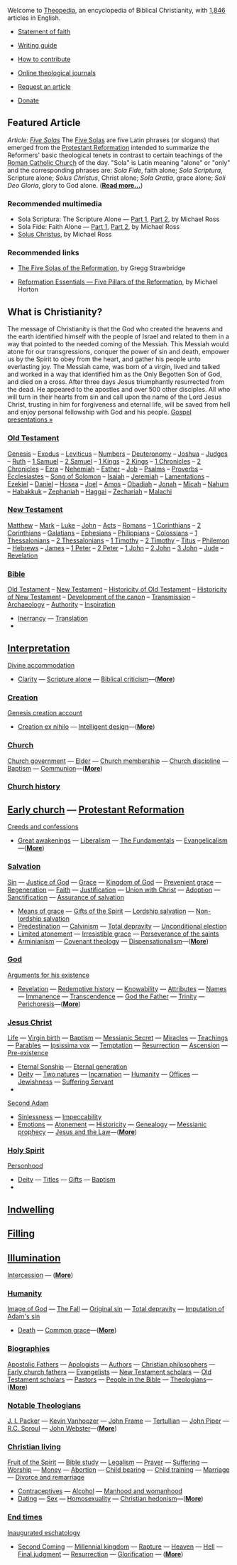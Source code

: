 Welcome to
[Theopedia](http://www.theopedia.com/Theopedia:About "Theopedia:About"),
an encyclopedia of Biblical Christianity,
with
[1,846](http://www.theopedia.com/Help:How_to_contribute "Help:How to contribute")
articles in English.
-   [Statement of faith](http://www.theopedia.com/Theopedia:Statement_of_faith "Theopedia:Statement of faith")
-   [Writing guide](http://www.theopedia.com/Theopedia:Writing_guide "Theopedia:Writing guide")
-   [How to contribute](http://www.theopedia.com/Help:How_to_contribute "Help:How to contribute")

-   [Online theological journals](Online_theological_journals "Online theological journals")
-   [Request an article](http://www.theopedia.com/Theopedia:Article_requests "Theopedia:Article requests")
-   [Donate](http://www.theopedia.com/Theopedia:Donate "Theopedia:Donate")

## Featured Article

*Article: [Five Solas](Five_Solas "Five Solas")*
The [Five Solas](Five_Solas "Five Solas") are five Latin phrases
(or slogans) that emerged from the
[Protestant Reformation](Protestant_Reformation "Protestant Reformation")
intended to summarize the Reformers' basic theological tenets in
contrast to certain teachings of the
[Roman Catholic Church](Roman_Catholic_Church "Roman Catholic Church")
of the day. "Sola" is Latin meaning "alone" or "only" and the
corresponding phrases are: *Sola Fide*, faith alone;
*Sola Scriptura*, Scripture alone; *Solus Christus*, Christ alone;
*Sola Gratia*, grace alone; *Soli Deo Gloria*, glory to God alone.
(**[Read more...](Five_Solas "Five Solas")**)

### Recommended multimedia

-   Sola Scriptura: The Scripture Alone —
    [Part 1](http://www.reformedsermons.org/mp3-16/Ross_2Pet1to3a.mp3),
    [Part 2](http://www.reformedsermons.org/mp3-16/Ross_2Pet1to3b.mp3),
    by Michael Ross
-   Sola Fide: Faith Alone —
    [Part 1](http://www.reformedsermons.org/mp3-16/Ross_Rom4_1to25.mp3),
    [Part 2](http://www.reformedsermons.org/mp3-16/Ross_Rom4.mp3), by
    Michael Ross
-   [Solus Christus](http://www.reformedsermons.org/mp3-16/Ross_Col1_13to23.mp3),
    by Michael Ross

### Recommended links

-   [The Five Solas of the Reformation](http://www.fivesolas.com/5solas.htm),
    by Gregg Strawbridge

-   [Reformation Essentials — Five Pillars of the Reformation](http://www.monergism.com/thethreshold/articles/onsite/essentials.html),
    by Michael Horton

## What is Christianity?

The message of Christianity is that the God who created the heavens
and the earth identified himself with the people of Israel and
related to them in a way that pointed to the needed coming of the
Messiah. This Messiah would atone for our transgressions, conquer
the power of sin and death, empower us by the Spirit to obey from
the heart, and gather his people unto everlasting joy. The Messiah
came, was born of a virgin, lived and talked and worked in a way
that identified him as the Only Begotten Son of God, and died on a
cross. After three days Jesus triumphantly resurrected from the
dead. He appeared to the apostles and over 500 other disciples. All
who will turn in their hearts from sin and call upon the name of
the Lord Jesus Christ, trusting in him for forgiveness and eternal
life, will be saved from hell and enjoy personal fellowship with
God and his people.
[Gospel presentations »](Gospel_presentations "Gospel presentations")

### [Old Testament](Old_Testament "Old Testament")

[Genesis](Genesis "Genesis") – [Exodus](Exodus "Exodus") –
[Leviticus](Leviticus "Leviticus") –
[Numbers](Book_of_Numbers "Book of Numbers") –
[Deuteronomy](Deuteronomy "Deuteronomy") –
[Joshua](Book_of_Joshua "Book of Joshua") –
[Judges](Book_of_Judges "Book of Judges") –
[Ruth](Book_of_Ruth "Book of Ruth") –
[1 Samuel](Books_of_Samuel "Books of Samuel") –
[2 Samuel](Books_of_Samuel "Books of Samuel") –
[1 Kings](Books_of_Kings "Books of Kings") –
[2 Kings](Books_of_Kings "Books of Kings") –
[1 Chronicles](Books_of_Chronicles "Books of Chronicles") –
[2 Chronicles](Books_of_Chronicles "Books of Chronicles") –
[Ezra](Book_of_Ezra "Book of Ezra") –
[Nehemiah](Book_of_Nehemiah "Book of Nehemiah") –
[Esther](Book_of_Esther "Book of Esther") –
[Job](Book_of_Job "Book of Job") –
[Psalms](Book_of_Psalms "Book of Psalms") –
[Proverbs](Book_of_Proverbs "Book of Proverbs") –
[Ecclesiastes](Ecclesiastes "Ecclesiastes") –
[Song of Solomon](Song_of_Solomon "Song of Solomon") –
[Isaiah](Book_of_Isaiah "Book of Isaiah") –
[Jeremiah](Book_of_Jeremiah "Book of Jeremiah") –
[Lamentations](Book_of_Lamentations "Book of Lamentations") –
[Ezekiel](Book_of_Ezekiel "Book of Ezekiel") –
[Daniel](Book_of_Daniel "Book of Daniel") –
[Hosea](Book_of_Hosea "Book of Hosea") –
[Joel](Book_of_Joel "Book of Joel") –
[Amos](Book_of_Amos "Book of Amos") –
[Obadiah](Book_of_Obadiah "Book of Obadiah") –
[Jonah](Book_of_Jonah "Book of Jonah") –
[Micah](Book_of_Micah "Book of Micah") –
[Nahum](Book_of_Nahum "Book of Nahum") –
[Habakkuk](Book_of_Habakkuk "Book of Habakkuk") –
[Zephaniah](Book_of_Zephaniah "Book of Zephaniah") –
[Haggai](Book_of_Haggai "Book of Haggai") –
[Zechariah](Book_of_Zechariah "Book of Zechariah") –
[Malachi](Book_of_Malachi "Book of Malachi")

### [New Testament](New_Testament "New Testament")

[Matthew](Gospel_of_Matthew "Gospel of Matthew") –
[Mark](Gospel_of_Mark "Gospel of Mark") –
[Luke](Gospel_of_Luke "Gospel of Luke") –
[John](Gospel_of_John "Gospel of John") –
[Acts](Acts_of_the_Apostles "Acts of the Apostles") –
[Romans](Epistle_to_the_Romans "Epistle to the Romans") –
[1 Corinthians](First_Epistle_to_the_Corinthians "First Epistle to the Corinthians")
–
[2 Corinthians](Second_Epistle_to_the_Corinthians "Second Epistle to the Corinthians")
– [Galatians](Epistle_to_the_Galatians "Epistle to the Galatians")
– [Ephesians](Epistle_to_the_Ephesians "Epistle to the Ephesians")
–
[Philippians](Epistle_to_the_Philippians "Epistle to the Philippians")
–
[Colossians](Epistle_to_the_Colossians "Epistle to the Colossians")
–
[1 Thessalonians](First_Epistle_to_the_Thessalonians "First Epistle to the Thessalonians")
–
[2 Thessalonians](Second_Epistle_to_the_Thessalonians "Second Epistle to the Thessalonians")
– [1 Timothy](First_Epistle_to_Timothy "First Epistle to Timothy")
–
[2 Timothy](Second_Epistle_to_Timothy "Second Epistle to Timothy")
– [Titus](Epistle_to_Titus "Epistle to Titus") –
[Philemon](Epistle_to_Philemon "Epistle to Philemon") –
[Hebrews](Epistle_to_the_Hebrews "Epistle to the Hebrews") –
[James](Epistle_of_James "Epistle of James") –
[1 Peter](First_Epistle_of_Peter "First Epistle of Peter") –
[2 Peter](Second_Epistle_of_Peter "Second Epistle of Peter") –
[1 John](First_Epistle_of_John "First Epistle of John") –
[2 John](Second_Epistle_of_John "Second Epistle of John") –
[3 John](Third_Epistle_of_John "Third Epistle of John") –
[Jude](Epistle_of_Jude "Epistle of Jude") –
[Revelation](Book_of_Revelation "Book of Revelation")

### [Bible](Bible "Bible")

[Old Testament](Old_Testament "Old Testament") –
[New Testament](New_Testament "New Testament") –
[Historicity of Old Testament](Historicity_of_the_Old_Testament "Historicity of the Old Testament") –
[Historicity of New Testament](Historicity_of_the_New_Testament "Historicity of the New Testament")
–
[Development of the canon](Development_of_the_canon "Development of the canon") –
[Transmission](Transmission_of_the_Bible "Transmission of the Bible")
– [Archaeology](Biblical_archaeology "Biblical archaeology") –
[Authority](Authority_of_the_Bible "Authority of the Bible") –
[Inspiration](Inspiration_of_the_Bible "Inspiration of the Bible")
- [Inerrancy](Inerrancy_of_the_Bible "Inerrancy of the Bible") —
[Translation](Translation_of_the_Bible "Translation of the Bible")
-
[Interpretation](Interpretation_of_the_Bible "Interpretation of the Bible")
-
[Divine accommodation](Divine_accommodation "Divine accommodation")
- [Clarity](Clarity_of_Scripture "Clarity of Scripture") —
[Scripture alone](Scripture_alone "Scripture alone") —
[Biblical criticism](Biblical_criticism "Biblical criticism")—(**[More](http://www.theopedia.com/Category:Bible "Category:Bible")**)

### [Creation](Creation "Creation")

[Genesis creation account](Genesis_creation_account "Genesis creation account")
- [Creation ex nihilo](Creation_ex_nihilo "Creation ex nihilo") —
[Intelligent design](Intelligent_design "Intelligent design")—(**[More](http://www.theopedia.com/index.php?title=Category:Creation&action=edit&redlink=1 "Category:Creation (page does not exist)")**)

### [Church](Church "Church")

[Church government](Church_government "Church government") —
[Elder](Elder "Elder") —
[Church membership](Church_membership "Church membership") —
[Church discipline](Church_discipline "Church discipline") —
[Baptism](Baptism "Baptism") —
[Communion](Communion "Communion")—(**[More](http://www.theopedia.com/index.php?title=Category:Ecclesiology&action=edit&redlink=1 "Category:Ecclesiology (page does not exist)")**)

### [Church history](Church_history "Church history")

[Early church](Early_church "Early church") —
[Protestant Reformation](Protestant_Reformation "Protestant Reformation")
-
[Creeds and confessions](Creeds_and_confessions "Creeds and confessions")
- [Great awakenings](Great_awakenings "Great awakenings") —
[Liberalism](Liberalism "Liberalism") —
[The Fundamentals](The_Fundamentals "The Fundamentals") —
[Evangelicalism](Evangelicalism "Evangelicalism")—(**[More](http://www.theopedia.com/Category:Church_history "Category:Church history")**)

### [Salvation](Salvation "Salvation")

[Sin](Sin "Sin") —
[Justice of God](Justice_of_God "Justice of God") —
[Grace](Grace "Grace") —
[Kingdom of God](Kingdom_of_God "Kingdom of God") —
[Prevenient grace](Prevenient_grace "Prevenient grace") —
[Regeneration](Regeneration "Regeneration") —
[Faith](Faith "Faith") —
[Justification](Justification "Justification") —
[Union with Christ](Union_with_Christ "Union with Christ") —
[Adoption](Adoption "Adoption") —
[Sanctification](Sanctification "Sanctification") —
[Assurance of salvation](Assurance_of_salvation "Assurance of salvation")
- [Means of grace](Means_of_grace "Means of grace") —
[Gifts of the Spirit](Gifts_of_the_Spirit "Gifts of the Spirit") —
[Lordship salvation](Lordship_salvation "Lordship salvation") —
[Non-lordship salvation](Non-lordship_salvation "Non-lordship salvation")
- [Predestination](Predestination "Predestination") —
[Calvinism](Calvinism "Calvinism") —
[Total depravity](Total_depravity "Total depravity") —
[Unconditional election](Unconditional_election "Unconditional election")
- [Limited atonement](Limited_atonement "Limited atonement") —
[Irresistible grace](Irresistible_grace "Irresistible grace") —
[Perseverance of the saints](Perseverance_of_the_saints "Perseverance of the saints")
- [Arminianism](Arminianism "Arminianism") —
[Covenant theology](Covenant_theology "Covenant theology") —
[Dispensationalism](Dispensationalism "Dispensationalism")—(**[More](http://www.theopedia.com/Category:Salvation "Category:Salvation")**)



### [God](God "God")

[Arguments for his existence](Arguments_for_the_existence_of_God "Arguments for the existence of God")
- [Revelation](Revelation "Revelation") —
[Redemptive history](Redemptive_history "Redemptive history") —
[Knowability](Knowability_of_God "Knowability of God") —
[Attributes](Attributes_of_God "Attributes of God") —
[Names](Names_of_God "Names of God") —
[Immanence](Immanence_of_God "Immanence of God") —
[Transcendence](Transcendence_of_God "Transcendence of God") —
[God the Father](God_the_Father "God the Father") —
[Trinity](Trinity "Trinity") —
[Perichoresis](Perichoresis "Perichoresis")—(**[More](http://www.theopedia.com/Category:God "Category:God")**)

### [Jesus Christ](Jesus_Christ "Jesus Christ")

[Life](Life_of_Jesus "Life of Jesus") —
[Virgin birth](Virgin_birth "Virgin birth") —
[Baptism](Baptism_of_Jesus "Baptism of Jesus") —
[Messianic Secret](Messianic_Secret "Messianic Secret") —
[Miracles](Miracles_of_Jesus "Miracles of Jesus") —
[Teachings](Teachings_of_Jesus "Teachings of Jesus") —
[Parables](Parables_of_Jesus "Parables of Jesus") —
[Ipsissima vox](Ipsissima_vox "Ipsissima vox") —
[Temptation](Temptation_of_Jesus "Temptation of Jesus") —
[Resurrection](Resurrection_of_Christ "Resurrection of Christ") —
[Ascension](Ascension_of_Jesus "Ascension of Jesus") —
[Pre-existence](Pre-existence_of_Christ "Pre-existence of Christ")
- [Eternal Sonship](Eternal_Sonship "Eternal Sonship") —
[Eternal generation](Eternal_generation_of_the_Son "Eternal generation of the Son")
- [Deity](Deity_of_Christ "Deity of Christ") —
[Two natures](Two_natures_of_Christ "Two natures of Christ") —
[Incarnation](Incarnation_of_Christ "Incarnation of Christ") —
[Humanity](Humanity_of_Jesus "Humanity of Jesus") —
[Offices](Offices_of_Christ "Offices of Christ") —
[Jewishness](Jewishness_of_Christ "Jewishness of Christ") —
[Suffering Servant](Jesus_as_the_Suffering_Servant "Jesus as the Suffering Servant")
-
[Second Adam](Jesus_as_the_second_Adam "Jesus as the second Adam")
- [Sinlessness](Sinlessness_of_Christ "Sinlessness of Christ") —
[Impeccability](Impeccability_of_Christ "Impeccability of Christ")
- [Emotions](Emotions_of_Jesus "Emotions of Jesus") —
[Atonement](Atonement_of_Jesus "Atonement of Jesus") —
[Historicity](Historicity_of_Jesus "Historicity of Jesus") —
[Genealogy](Genealogy_of_Jesus "Genealogy of Jesus") —
[Messianic prophecy](Messianic_prophecy "Messianic prophecy") —
[Jesus and the Law](Jesus_and_the_Law "Jesus and the Law")—(**[More](http://www.theopedia.com/Category:Jesus_Christ "Category:Jesus Christ")**)

### [Holy Spirit](Holy_Spirit "Holy Spirit")

[Personhood](Personhood_of_the_Holy_Spirit "Personhood of the Holy Spirit")
- [Deity](Deity_of_the_Holy_Spirit "Deity of the Holy Spirit") —
[Titles](Titles_of_the_Holy_Spirit "Titles of the Holy Spirit") —
[Gifts](Gifts_of_the_Spirit "Gifts of the Spirit") —
[Baptism](Baptism_of_the_Holy_Spirit "Baptism of the Holy Spirit")
-
[Indwelling](Indwelling_of_the_Holy_Spirit "Indwelling of the Holy Spirit")
-
[Filling](index.php?title=Filling_of_the_Holy_Spirit&action=edit&redlink=1 "Filling of the Holy Spirit (page does not exist)")
-
[Illumination](Illumination_of_the_Holy_Spirit "Illumination of the Holy Spirit")
-
[Intercession](Intercession_of_the_Holy_Spirit "Intercession of the Holy Spirit") — (**[More](http://www.theopedia.com/Category:Holy_Spirit "Category:Holy Spirit")**)

### [Humanity](Humanity "Humanity")

[Image of God](Image_of_God "Image of God") —
[The Fall](The_Fall "The Fall") —
[Original sin](Original_sin "Original sin") —
[Total depravity](Total_depravity "Total depravity") —
[Imputation of Adam's sin](Imputation_of_Adam's_sin "Imputation of Adam's sin")
- [Death](Death "Death") —
[Common grace](Common_grace "Common grace")—(**[More](http://www.theopedia.com/index.php?title=Category:Humanity&action=edit&redlink=1 "Category:Humanity (page does not exist)")**)

### [Biographies](http://www.theopedia.com/Category:Biographies "Category:Biographies")

[Apostolic Fathers](Apostolic_Fathers "Apostolic Fathers") —
[Apologists](http://www.theopedia.com/Category:Apologists "Category:Apologists") —
[Authors](http://www.theopedia.com/Category:Authors "Category:Authors") —
[Christian philosophers](http://www.theopedia.com/Category:Christian_philosophers "Category:Christian philosophers") —
[Early church fathers](http://www.theopedia.com/Category:Early_church_fathers "Category:Early church fathers") —
[Evangelists](http://www.theopedia.com/Category:Evangelists "Category:Evangelists") —
[New Testament scholars](http://www.theopedia.com/Category:New_Testament_scholars "Category:New Testament scholars") —
[Old Testament scholars](http://www.theopedia.com/Category:Old_Testament_scholars "Category:Old Testament scholars") —
[Pastors](http://www.theopedia.com/Category:Pastors "Category:Pastors") —
[People in the Bible](http://www.theopedia.com/Category:People_in_the_Bible "Category:People in the Bible") —
[Theologians](http://www.theopedia.com/Category:Theologians "Category:Theologians")—(**[More](http://www.theopedia.com/Category:Biographies "Category:Biographies")**)

### [Notable Theologians](http://www.theopedia.com/Category:Theologians "Category:Theologians")

[J. I. Packer](J._I._Packer "J. I. Packer") —
[Kevin Vanhoozer](Kevin_Vanhoozer "Kevin Vanhoozer") —
[John Frame](John_Frame "John Frame") —
[Tertullian](Tertullian "Tertullian") —
[John Piper](John_Piper "John Piper") —
[R.C. Sproul](R.C._Sproul "R.C. Sproul") —
[John Webster](John_Webster "John Webster")—(**[More](http://www.theopedia.com/Category:Theologians "Category:Theologians")**)

### [Christian living](Christian_living "Christian living")

[Fruit of the Spirit](Fruit_of_the_Spirit "Fruit of the Spirit") —
[Bible study](Bible_study "Bible study") —
[Legalism](Legalism "Legalism") — [Prayer](Prayer "Prayer") —
[Suffering](Suffering "Suffering") — [Worship](Worship "Worship") —
[Money](Money "Money") — [Abortion](Abortion "Abortion") —
[Child bearing](Child_bearing "Child bearing") —
[Child training](Child_training "Child training") —
[Marriage](Marriage "Marriage") —
[Divorce and remarriage](Divorce_and_remarriage "Divorce and remarriage")
- [Contraceptives](Contraceptives "Contraceptives") —
[Alcohol](Alcohol "Alcohol") —
[Manhood and womanhood](Manhood_and_womanhood "Manhood and womanhood")
- [Dating](Dating "Dating") — [Sex](Sex "Sex") —
[Homosexuality](Homosexuality "Homosexuality") —
[Christian hedonism](Christian_hedonism "Christian hedonism")—(**[More](http://www.theopedia.com/Category:Christian_living "Category:Christian living")**)

### [End times](End_times "End times")

[Inaugurated eschatology](Inaugurated_eschatology "Inaugurated eschatology")
- [Second Coming](Second_Coming "Second Coming") —
[Millennial kingdom](Millennial_kingdom "Millennial kingdom") —
[Rapture](Rapture "Rapture") — [Heaven](Heaven "Heaven") —
[Hell](Hell "Hell") —
[Final judgment](Final_judgment "Final judgment") —
[Resurrection](Resurrection "Resurrection") —
[Glorification](Glorification "Glorification") — (**[More](http://www.theopedia.com/index.php?title=Category:Eschatology&action=edit&redlink=1 "Category:Eschatology (page does not exist)")**)